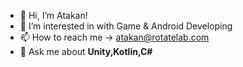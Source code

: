 - 👋 Hi, I’m Atakan!
- 👀 I’m interested in with Game & Android Developing
- 📫 How to reach me -> atakan@rotatelab.com
- 💬 Ask me about **Unity,Kotlin,C#**

<!---
At2-cmd/At2-cmd is a ✨ special ✨ repository because its `README.md` (this file) appears on your GitHub profile.
You can click the Preview link to take a look at your changes.
--->
